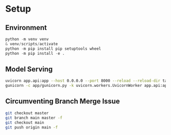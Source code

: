 # Setup

## Environment

```python
python -m venv venv
& venv/scripts/activate
python -m pip install pip setuptools wheel
python -m pip install -e .
```

## Model Serving

```bash
uvicorn app.api:app --host 0.0.0.0 --port 8000 --reload --reload-dir tagifai --reload-dir app  # dev
gunicorn -c app/gunicorn.py -k uvicorn.workers.UvicornWorker app.api:app  # prod
```

## Circumventing Branch Merge Issue

```bash
git checkout master
git branch main master -f
git checkout main
git push origin main -f
```
